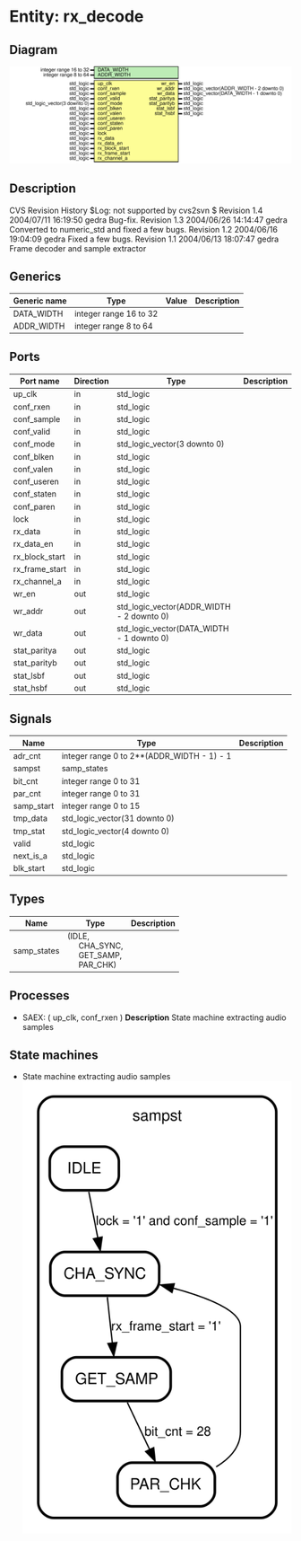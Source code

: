 # Entity: rx_decode

## Diagram

![Diagram](rx_decode.svg "Diagram")
## Description

CVS Revision History
$Log: not supported by cvs2svn $
Revision 1.4  2004/07/11 16:19:50  gedra
Bug-fix.
Revision 1.3  2004/06/26 14:14:47  gedra
Converted to numeric_std and fixed a few bugs.
Revision 1.2  2004/06/16 19:04:09  gedra
Fixed a few bugs.
Revision 1.1  2004/06/13 18:07:47  gedra
Frame decoder and sample extractor
                       
## Generics

| Generic name | Type                   | Value | Description |
| ------------ | ---------------------- | ----- | ----------- |
| DATA_WIDTH   | integer range 16 to 32 |       |             |
| ADDR_WIDTH   | integer range 8 to 64  |       |             |
## Ports

| Port name      | Direction | Type                                      | Description |
| -------------- | --------- | ----------------------------------------- | ----------- |
| up_clk         | in        | std_logic                                 |             |
| conf_rxen      | in        | std_logic                                 |             |
| conf_sample    | in        | std_logic                                 |             |
| conf_valid     | in        | std_logic                                 |             |
| conf_mode      | in        | std_logic_vector(3 downto 0)              |             |
| conf_blken     | in        | std_logic                                 |             |
| conf_valen     | in        | std_logic                                 |             |
| conf_useren    | in        | std_logic                                 |             |
| conf_staten    | in        | std_logic                                 |             |
| conf_paren     | in        | std_logic                                 |             |
| lock           | in        | std_logic                                 |             |
| rx_data        | in        | std_logic                                 |             |
| rx_data_en     | in        | std_logic                                 |             |
| rx_block_start | in        | std_logic                                 |             |
| rx_frame_start | in        | std_logic                                 |             |
| rx_channel_a   | in        | std_logic                                 |             |
| wr_en          | out       | std_logic                                 |             |
| wr_addr        | out       | std_logic_vector(ADDR_WIDTH - 2 downto 0) |             |
| wr_data        | out       | std_logic_vector(DATA_WIDTH - 1 downto 0) |             |
| stat_paritya   | out       | std_logic                                 |             |
| stat_parityb   | out       | std_logic                                 |             |
| stat_lsbf      | out       | std_logic                                 |             |
| stat_hsbf      | out       | std_logic                                 |             |
## Signals

| Name       | Type                                       | Description |
| ---------- | ------------------------------------------ | ----------- |
| adr_cnt    | integer range 0 to 2**(ADDR_WIDTH - 1) - 1 |             |
| sampst     | samp_states                                |             |
| bit_cnt    | integer range 0 to 31                      |             |
|  par_cnt   | integer range 0 to 31                      |             |
| samp_start | integer range 0 to 15                      |             |
| tmp_data   | std_logic_vector(31 downto 0)              |             |
| tmp_stat   | std_logic_vector(4 downto 0)               |             |
| valid      | std_logic                                  |             |
|  next_is_a | std_logic                                  |             |
|  blk_start | std_logic                                  |             |
## Types

| Name        | Type                                                                                                                                             | Description |
| ----------- | ------------------------------------------------------------------------------------------------------------------------------------------------ | ----------- |
| samp_states | (IDLE,<br><span style="padding-left:20px"> CHA_SYNC,<br><span style="padding-left:20px"> GET_SAMP,<br><span style="padding-left:20px"> PAR_CHK)  |             |
## Processes
- SAEX: ( up_clk, conf_rxen )
**Description**
State machine extracting audio samples

## State machines

- State machine extracting audio samples
![Diagram_state_machine_0]( stm_rx_decode_00.svg "Diagram")